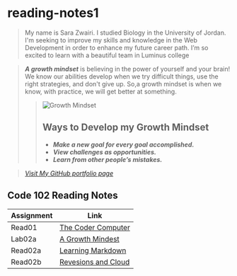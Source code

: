 # reading-notes1


 >  My name is Sara Zwairi. I studied Biology in the University of Jordan. I'm seeking to improve my skills and knowledge in the Web Development in order to enhance my future career path. I’m so excited to learn with a beautiful team in Luminus college 
    

>***A growth mindset*** is believing in the power of yourself and your brain! We know our abilities develop when we try difficult things, use the right strategies, and don't give up.
 >So,a growth mindset is when we know, with practice, we will get better at something.
 >
>> ![Growth Mindset](https://teacherbooker.com/wp-content/uploads/2017/10/Blog-pic-growth-mindset-1200x630.jpg)
>>
  >>## Ways to Develop my Growth Mindset
>>
>> * ***Make a new goal for every goal accomplished.***
>> * ***View challenges as opportunities.***  
>> * ***Learn from other people’s mistakes.*** 

 > *[Visit My GitHub portfolio page](https://github.com/sarazwairi)*


## Code 102 Reading Notes

 **Assignment**| **Link**
------------ | -------------
Read01       | [The Coder Computer](read01-TheCoder-Computer.md)
Lab02a       | [A Growth Mindest](Lab02a-Learning-Markdown.md)
Read02a      | [Learning Markdown](Read02a-Learning-Markdown.md)
Read02b      | [Revesions and Cloud](Read02-Revisions-TheCloud.md)
